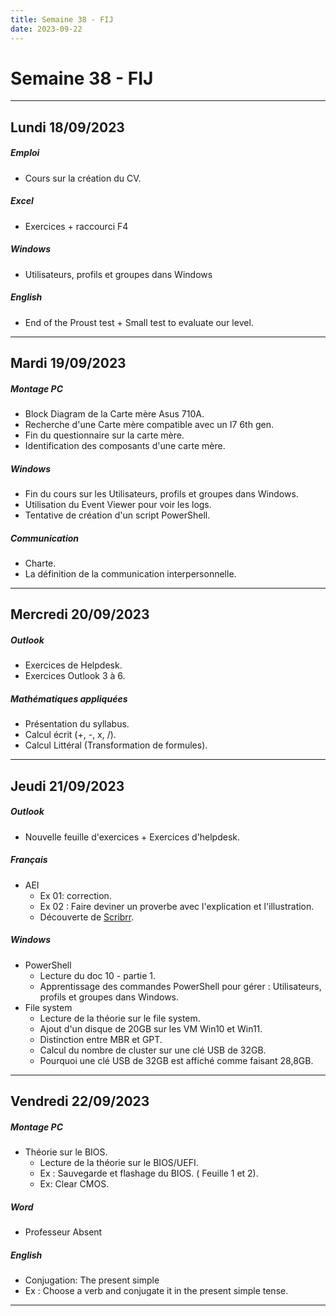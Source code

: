 ```yaml
---
title: Semaine 38 - FIJ
date: 2023-09-22
---
```

# Semaine 38 - FIJ
---
## Lundi 18/09/2023
##### Emploi
- Cours sur la création du CV.

##### Excel
- Exercices + raccourci F4

##### Windows
- Utilisateurs, profils et groupes dans Windows

##### English
- End of the Proust test + Small test to evaluate our level.

---
## Mardi 19/09/2023
##### Montage PC
- Block Diagram de la Carte mère Asus 710A.
- Recherche d'une Carte mère compatible avec un I7 6th gen.
- Fin du questionnaire sur la carte mère.
- Identification des composants d'une carte mère.

##### Windows
-  Fin du cours sur les Utilisateurs, profils et groupes dans Windows.
- Utilisation du Event Viewer pour voir les logs.
- Tentative de création d'un script PowerShell.
##### Communication
-  Charte.
- La définition de la communication interpersonnelle. 

---
## Mercredi 20/09/2023

##### Outlook

- Exercices de Helpdesk.
- Exercices Outlook 3 à 6.

##### Mathématiques appliquées 

- Présentation du syllabus.
- Calcul écrit (+, -, x, /).
- Calcul Littéral (Transformation de formules).

---
## Jeudi 21/09/2023
##### Outlook
- Nouvelle feuille d'exercices + Exercices d'helpdesk.

##### Français
- AEI
	- Ex 01: correction.
	- Ex 02 : Faire deviner un proverbe avec l'explication et l'illustration.
	- Découverte de [Scribrr](https://www.scribbr.fr/correcteur-orthographe/).

##### Windows
- PowerShell
	- Lecture du doc 10 - partie 1.
	- Apprentissage des commandes PowerShell pour gérer : Utilisateurs, profils et groupes dans Windows.
- File system
	- Lecture de la théorie sur le file system.
	- Ajout d'un disque de 20GB sur les VM Win10 et Win11.
	- Distinction entre MBR et GPT.
	- Calcul du nombre de cluster sur une clé USB de 32GB.
	- Pourquoi une clé USB de 32GB est affiché comme faisant 28,8GB.

---

## Vendredi 22/09/2023
##### Montage PC
- Théorie sur le BIOS.
	- Lecture de la théorie sur le BIOS/UEFI.
	- Ex : Sauvegarde et flashage du BIOS. ( Feuille 1 et 2).
	- Ex: Clear CMOS.

##### Word
- Professeur Absent

##### English
- Conjugation: The present simple
- Ex : Choose a verb and conjugate it in the present simple tense.

---

